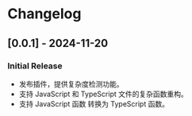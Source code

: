 # Changelog

## [0.0.1] - 2024-11-20

### Initial Release

- 发布插件，提供复杂度检测功能。
- 支持 JavaScript 和 TypeScript 文件的复杂函数重构。
- 支持 JavaScript 函数 转换为 TypeScript 函数。
